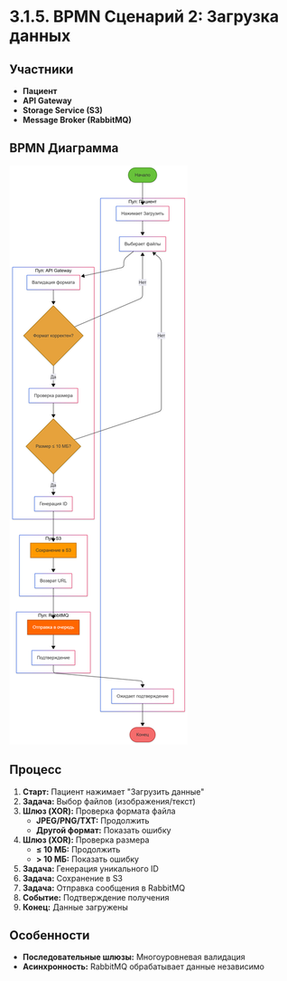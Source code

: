 # 3.1.5. BPMN Сценарий 2: Загрузка данных

## Участники
- **Пациент**
- **API Gateway**
- **Storage Service (S3)**
- **Message Broker (RabbitMQ)**

## BPMN Диаграмма

![Диаграмма](../img/diagrams/bpmn-2.png)

## Процесс

1. **Старт:** Пациент нажимает "Загрузить данные"
2. **Задача:** Выбор файлов (изображения/текст)
3. **Шлюз (XOR):** Проверка формата файла
   - **JPEG/PNG/TXT:** Продолжить
   - **Другой формат:** Показать ошибку
4. **Шлюз (XOR):** Проверка размера
   - **≤ 10 МБ:** Продолжить
   - **> 10 МБ:** Показать ошибку
5. **Задача:** Генерация уникального ID
6. **Задача:** Сохранение в S3
7. **Задача:** Отправка сообщения в RabbitMQ
8. **Событие:** Подтверждение получения
9. **Конец:** Данные загружены

## Особенности
- **Последовательные шлюзы:** Многоуровневая валидация
- **Асинхронность:** RabbitMQ обрабатывает данные независимо
